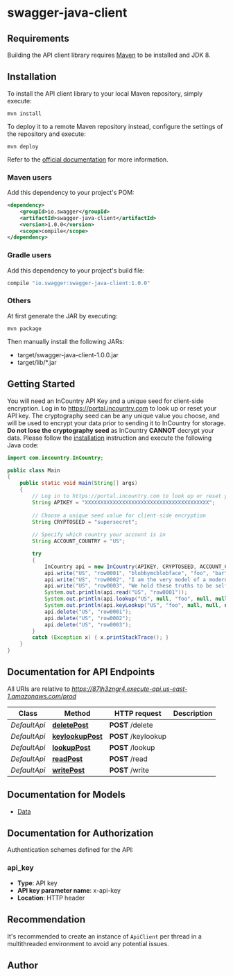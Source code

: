 # swagger-java-client

## Requirements

Building the API client library requires [Maven](https://maven.apache.org/) to be installed and JDK 8.

## Installation

To install the API client library to your local Maven repository, simply execute:

```shell
mvn install
```

To deploy it to a remote Maven repository instead, configure the settings of the repository and execute:

```shell
mvn deploy
```

Refer to the [official documentation](https://maven.apache.org/plugins/maven-deploy-plugin/usage.html) for more information.

### Maven users

Add this dependency to your project's POM:

```xml
<dependency>
    <groupId>io.swagger</groupId>
    <artifactId>swagger-java-client</artifactId>
    <version>1.0.0</version>
    <scope>compile</scope>
</dependency>
```

### Gradle users

Add this dependency to your project's build file:

```groovy
compile "io.swagger:swagger-java-client:1.0.0"
```

### Others

At first generate the JAR by executing:

    mvn package

Then manually install the following JARs:

* target/swagger-java-client-1.0.0.jar
* target/lib/*.jar

## Getting Started

You will need an InCountry API Key and a unique seed for client-side encryption. Log in to https://portal.incountry.com to look up or reset your API key. The cryptography seed can be any unique value you choose, and will be used to encrypt your data prior to sending it to InCountry for storage. <b>Do not lose the cryptography seed</b> as InCountry <b>CANNOT</b> decrypt your data. Please follow the [installation](#installation) instruction and execute the following Java code:

```java
import com.incountry.InCountry;

public class Main 
{
	public static void main(String[] args) 
	{
		// Log in to https://portal.incountry.com to look up or reset your API key
		String APIKEY = "XXXXXXXXXXXXXXXXXXXXXXXXXXXXXXXXXXXXXXXX";
		
		// Choose a unique seed value for client-side encryption 
		String CRYPTOSEED = "supersecret";
		
		// Specify which country your account is in
		String ACCOUNT_COUNTRY = "US";

		try
		{
			InCountry api = new InCountry(APIKEY, CRYPTOSEED, ACCOUNT_COUNTRY);
			api.write("US", "row0001", "blobbymcblobface", "foo", "bar", null, null, null);
			api.write("US", "row0002", "I am the very model of a modern major general", null, "foo", "bar", null, null);
			api.write("US", "row0003", "We hold these truths to be self-evident", "bar", "foo", null, null, null);
			System.out.println(api.read("US", "row0001"));
			System.out.println(api.lookup("US", null, "foo", null, null, null));
			System.out.println(api.keyLookup("US", "foo", null, null, null, null));
			api.delete("US", "row0001");
			api.delete("US", "row0002");
			api.delete("US", "row0003");
		}
		catch (Exception x) { x.printStackTrace(); }
	}
}
```

## Documentation for API Endpoints

All URIs are relative to *https://87lh3zngr4.execute-api.us-east-1.amazonaws.com/prod*

Class | Method | HTTP request | Description
------------ | ------------- | ------------- | -------------
*DefaultApi* | [**deletePost**](docs/DefaultApi.md#deletePost) | **POST** /delete | 
*DefaultApi* | [**keylookupPost**](docs/DefaultApi.md#keylookupPost) | **POST** /keylookup | 
*DefaultApi* | [**lookupPost**](docs/DefaultApi.md#lookupPost) | **POST** /lookup | 
*DefaultApi* | [**readPost**](docs/DefaultApi.md#readPost) | **POST** /read | 
*DefaultApi* | [**writePost**](docs/DefaultApi.md#writePost) | **POST** /write | 

## Documentation for Models

 - [Data](docs/Data.md)

## Documentation for Authorization

Authentication schemes defined for the API:
### api_key

- **Type**: API key
- **API key parameter name**: x-api-key
- **Location**: HTTP header


## Recommendation

It's recommended to create an instance of `ApiClient` per thread in a multithreaded environment to avoid any potential issues.

## Author


